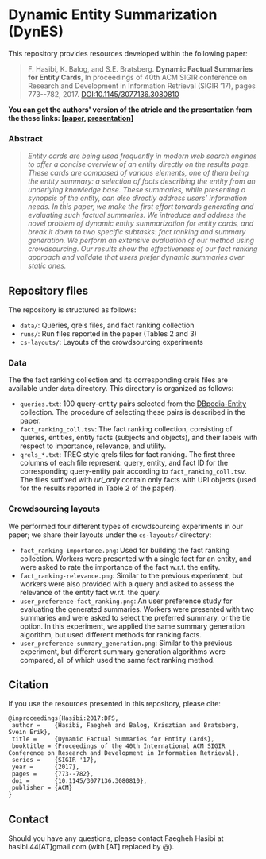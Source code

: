 # Dynamic Entity Summarization (DynES)

This repository provides resources developed within the following paper:

> F. Hasibi, K. Balog, and S.E. Bratsberg. **Dynamic Factual Summaries for Entity Cards**, In proceedings of 40th ACM SIGIR conference on Research and Development in Information Retrieval (SIGIR ’17), pages 773--782, 2017. [DOI:10.1145/3077136.3080810](http://doi.acm.org/10.1145/3077136.3080810)

**You can get the authors' version of the atricle and the presentation from the these links: [[paper](http://hasibi.com/files/sigir2017-dynes.pdf), [presentation](https://www.slideshare.net/FaeghehHasibi/sigir2017dynes)]**


### Abstract

> *Entity cards are being used frequently in modern web search engines to offer a concise overview of an entity directly on the results page. These cards are composed of various elements, one of them being the entity summary: a selection of facts describing the entity from an underlying knowledge base. These summaries, while presenting a synopsis of the entity, can also directly address users’ information needs. In this paper, we make the first effort towards generating and evaluating such factual summaries. We introduce and address the novel problem of dynamic entity summarization for entity cards, and break it down to two specific subtasks: fact ranking and summary generation. We perform an extensive evaluation of our method using crowdsourcing. Our results show the effectiveness of our fact ranking approach and validate that users prefer dynamic summaries over static ones.*

## Repository files 

The repository is structured as follows:

- `data/`: Queries, qrels files, and fact ranking collection
- `runs/`: Run files reported in the paper (Tables 2 and 3)
- `cs-layouts/`: Layouts of the crowdsourcing experiments

### Data

The the fact ranking collection and its corresponding qrels files are available under `data` directory. This directory is organized as follows:

- `queries.txt`: 100 query-entity pairs selected from the [DBpedia-Entity](https://github.com/iai-group/DBpedia-Entity) collection. The procedure of selecting these pairs is described in the paper.
- `fact_ranking_coll.tsv`: The fact ranking collection, consisting of queries, entities, entity facts (subjects and objects), and their labels with respect to importance, relevance, and utility.
- `qrels_*.txt`: TREC style qrels files for fact ranking. The first three columns of each file represent: query, entity, and fact ID for the corresponding query-entity pair according to `fact_ranking_coll.tsv`. The files suffixed with *uri_only* contain only facts with URI objects (used for the results reported in Table 2 of the paper).    

### Crowdsourcing layouts

We performed four different types of crowdsourcing experiments in our paper;  we share their layouts under the `cs-layouts/` directory:

- `fact_ranking-importance.png`: Used for building the fact ranking collection. Workers were presented with a single fact for an entity, and were asked to rate the importance of the fact w.r.t. the entity.
- `fact_ranking-relevance.png`: Similar to the previous experiment, but workers were also provided with a query and asked to assess the relevance of the entity fact w.r.t. the query.
- `user_preference-fact_ranking.png`: An user preference study for evaluating the generated summaries. Workers were presented with two
summaries and were asked to select the preferred summary, or
the tie option. In this experiment, we applied the same summary generation algorithm, but used different methods for ranking facts.
- `user_preference-summary_generation.png`: Similar to the previous experiment, but different summary generation algorithms were compared, all of which used the same fact ranking method.

## Citation

If you use the resources presented in this repository, please cite:

```
@inproceedings{Hasibi:2017:DFS,
 author =    {Hasibi, Faegheh and Balog, Krisztian and Bratsberg, Svein Erik},
 title =     {Dynamic Factual Summaries for Entity Cards},
 booktitle = {Proceedings of the 40th International ACM SIGIR Conference on Research and Development in Information Retrieval},
 series =    {SIGIR '17},
 year =      {2017},
 pages =     {773--782},
 doi =       {10.1145/3077136.3080810},
 publisher = {ACM}
}
```

## Contact

Should you have any questions, please contact Faegheh Hasibi at hasibi.44[AT]gmail.com (with [AT] replaced by @).
